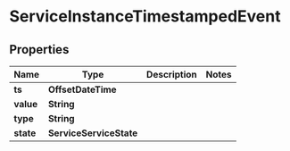 

# ServiceInstanceTimestampedEvent


## Properties

| Name | Type | Description | Notes |
|------------ | ------------- | ------------- | -------------|
|**ts** | **OffsetDateTime** |  |  |
|**value** | **String** |  |  |
|**type** | **String** |  |  |
|**state** | **ServiceServiceState** |  |  |



